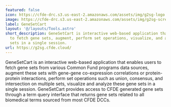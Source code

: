 ```yaml
---
featured: false
icon: https://cfde-drc.s3.us-east-2.amazonaws.com/assets/img/g2sg-logo.png
image: https://cfde-drc.s3.us-east-2.amazonaws.com/assets/img/g2sg-screenshot.png
label: GeneSetCart
layout: '@/layouts/Tools.astro'
short_description: GeneSetCart is interactive web-based application that enables users
  to fetch gene sets, augment, perform set operations, visualize, and analyze gene
  sets in a single session.
url: https://g2sg.cfde.cloud/
---
```

GeneSetCart is an interactive web-based application that enables users to fetch gene sets from various Common Fund programs data sources, augment these sets with gene-gene co-expression correlations or protein-protein interactions, perform set operations such as union, consensus, and intersection on multiple sets, visualize and analyze these gene sets in a single session. GeneSetCart provides access to CFDE generated gene sets through a term query interface that returns gene sets related to all biomedical terms sourced from most CFDE DCCs. 